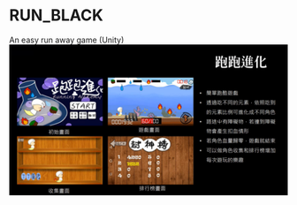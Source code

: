 # RUN_BLACK
An easy run away game (Unity)
![image](https://github.com/alice05200/RUN_BLACK/blob/master/RUN%20BLACK.png)
